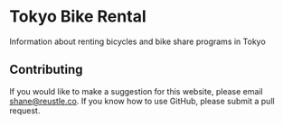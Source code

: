 # Tokyo Bike Rental

Information about renting bicycles and bike share programs in Tokyo


## Contributing

If you would like to make a suggestion for this website, please email [shane@reustle.co](mailto:shane@reustle.co). If you know how to use GitHub, please submit a pull request.

